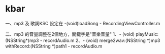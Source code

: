 # kbar

一、mp3 及 歌詞KSC 設定在
-(void)loadSong - RecordingViewController.m 

二、mp3 的音量調整在2個地方，關鍵字是"音樂音量"
1、- (void) playMusic:(NSString*)mp3 - recordAudio.m
2、- (void) merge2wav:(NSString *)mp3 withRecord:(NSString *)path1  - recordAudio.m



